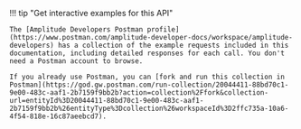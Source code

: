 !!! tip "Get interactive examples for this API"
    
    The [Amplitude Developers Postman profile](https://www.postman.com/amplitude-developer-docs/workspace/amplitude-developers) has a collection of the example requests included in this documentation, including detailed responses for each call. You don't need a Postman account to browse.

    If you already use Postman, you can [fork and run this collection in Postman](https://god.gw.postman.com/run-collection/20044411-88bd70c1-9e00-483c-aaf1-2b7159f9bb2b?action=collection%2Ffork&collection-url=entityId%3D20044411-88bd70c1-9e00-483c-aaf1-2b7159f9bb2b%26entityType%3Dcollection%26workspaceId%3D2ffc735a-10a6-4f54-818e-16c87aeebcd7).